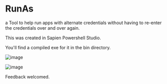 # RunAs
a Tool to help run apps with alternate credentials without having to re-enter the credentials over and over again.

This was created in Sapien Powershell Studio.

You'll find a compiled exe for it in the bin directory.

![image](https://user-images.githubusercontent.com/16179180/183491395-ff3926df-4e35-42bb-ac19-cab6162b5037.png)

![image](https://user-images.githubusercontent.com/16179180/183491535-2e42281c-cc60-46c8-a09e-63527da2c18b.png)


Feedback welcomed.
